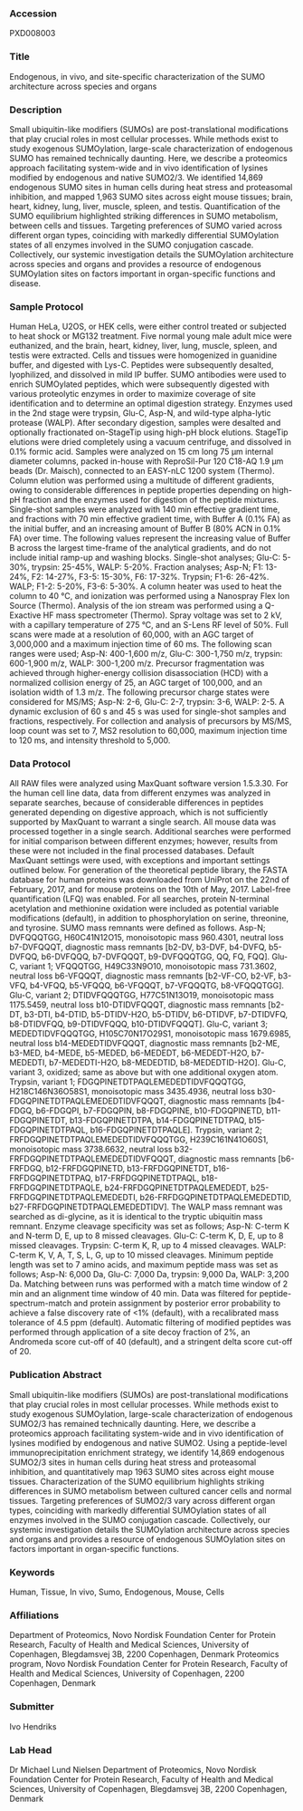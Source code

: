 ### Accession
PXD008003

### Title
Endogenous, in vivo, and site-specific characterization of the SUMO architecture across species and organs

### Description
Small ubiquitin-like modifiers (SUMOs) are post-translational modifications that play crucial roles in most cellular processes. While methods exist to study exogenous SUMOylation, large-scale characterization of endogenous SUMO has remained technically daunting. Here, we describe a proteomics approach facilitating system-wide and in vivo identification of lysines modified by endogenous and native SUMO2/3. We identified 14,869 endogenous SUMO sites in human cells during heat stress and proteasomal inhibition, and mapped 1,963 SUMO sites across eight mouse tissues; brain, heart, kidney, lung, liver, muscle, spleen, and testis. Quantification of the SUMO equilibrium highlighted striking differences in SUMO metabolism, between cells and tissues. Targeting preferences of SUMO varied across different organ types, coinciding with markedly differential SUMOylation states of all enzymes involved in the SUMO conjugation cascade. Collectively, our systemic investigation details the SUMOylation architecture across species and organs and provides a resource of endogenous SUMOylation sites on factors important in organ-specific functions and disease.

### Sample Protocol
Human HeLa, U2OS, or HEK cells, were either control treated or subjected to heat shock or MG132 treatment. Five normal young male adult mice were euthanized, and the brain, heart, kidney, liver, lung, muscle, spleen, and testis were extracted. Cells and tissues were homogenized in guanidine buffer, and digested with Lys-C. Peptides were subsequently desalted, lyophilized, and dissolved in mild IP buffer. SUMO antibodies were used to enrich SUMOylated peptides, which were subsequently digested with various proteolytic enzymes in order to maximize coverage of site identification and to determine an optimal digestion strategy. Enzymes used in the 2nd stage were trypsin, Glu-C, Asp-N, and wild-type alpha-lytic protease (WALP). After secondary digestion, samples were desalted and optionally fractionated on-StageTip using high-pH block elutions. StageTip elutions were dried completely using a vacuum centrifuge, and dissolved in 0.1% formic acid. Samples were analyzed on 15 cm long 75 μm internal diameter columns, packed in-house with ReproSil-Pur 120 C18-AQ 1.9 µm beads (Dr. Maisch), connected to an EASY-nLC 1200 system (Thermo). Column elution was performed using a multitude of different gradients, owing to considerable differences in peptide properties depending on high-pH fraction and the enzymes used for digestion of the peptide mixtures. Single-shot samples were analyzed with 140 min effective gradient time, and fractions with 70 min effective gradient time, with Buffer A (0.1% FA) as the initial buffer, and an increasing amount of Buffer B (80% ACN in 0.1% FA) over time. The following values represent the increasing value of Buffer B across the largest time-frame of the analytical gradients, and do not include initial ramp-up and washing blocks. Single-shot analyses; Glu-C: 5-30%, trypsin: 25-45%, WALP: 5-20%. Fraction analyses; Asp-N; F1: 13-24%, F2: 14-27%, F3-5: 15-30%, F6: 17-32%. Trypsin; F1-6: 26-42%. WALP; F1-2: 5-20%, F3-6: 5-30%. A column heater was used to heat the column to 40 °C, and ionization was performed using a Nanospray Flex Ion Source (Thermo). Analysis of the ion stream was performed using a Q-Exactive HF mass spectrometer (Thermo). Spray voltage was set to 2 kV, with a capillary temperature of 275 °C, and an S-Lens RF level of 50%. Full scans were made at a resolution of 60,000, with an AGC target of 3,000,000 and a maximum injection time of 60 ms. The following scan ranges were used; Asp-N: 400-1,600 m/z, Glu-C: 300-1,750 m/z, trypsin: 600-1,900 m/z, WALP: 300-1,200 m/z. Precursor fragmentation was achieved through higher-energy collision disassociation (HCD) with a normalized collision energy of 25, an AGC target of 100,000, and an isolation width of 1.3 m/z. The following precursor charge states were considered for MS/MS; Asp-N: 2-6, Glu-C: 2-7, trypsin: 3-6, WALP: 2-5. A dynamic exclusion of 60 s and 45 s was used for single-shot samples and fractions, respectively. For collection and analysis of precursors by MS/MS, loop count was set to 7, MS2 resolution to 60,000, maximum injection time to 120 ms, and intensity threshold to 5,000.

### Data Protocol
All RAW files were analyzed using MaxQuant software version 1.5.3.30. For the human cell line data, data from different enzymes was analyzed in separate searches, because of considerable differences in peptides generated depending on digestive approach, which is not sufficiently supported by MaxQuant to warrant a single search. All mouse data was processed together in a single search. Additional searches were performed for initial comparison between different enzymes; however, results from these were not included in the final processed databases. Default MaxQuant settings were used, with exceptions and important settings outlined below. For generation of the theoretical peptide library, the FASTA database for human proteins was downloaded from UniProt on the 22nd of February, 2017, and for mouse proteins on the 10th of May, 2017. Label-free quantification (LFQ) was enabled. For all searches, protein N-terminal acetylation and methionine oxidation were included as potential variable modifications (default), in addition to phosphorylation on serine, threonine, and tyrosine. SUMO mass remnants were defined as follows. Asp-N; DVFQQQTGG, H60C41N12O15, monoisotopic mass 960.4301, neutral loss b7-DVFQQQT, diagnostic mass remnants [b2-DV, b3-DVF, b4-DVFQ, b5-DVFQQ, b6-DVFQQQ, b7-DVFQQQT, b9-DVFQQQTGG, QQ, FQ, FQQ]. Glu-C, variant 1; VFQQQTGG, H49C33N9O10, monoisotopic mass 731.3602, neutral loss b6-VFQQQT, diagnostic mass remnants [b2-VF-CO, b2-VF, b3-VFQ, b4-VFQQ, b5-VFQQQ, b6-VFQQQT, b7-VFQQQTG, b8-VFQQQTGG]. Glu-C, variant 2; DTIDVFQQQTGG, H77C51N13O19, monoisotopic mass 1175.5459, neutral loss b10-DTIDVFQQQT, diagnostic mass remnants [b2-DT, b3-DTI, b4-DTID, b5-DTIDV-H2O, b5-DTIDV, b6-DTIDVF, b7-DTIDVFQ, b8-DTIDVFQQ, b9-DTIDVFQQQ, b10-DTIDVFQQQT]. Glu-C, variant 3; MEDEDTIDVFQQQTGG, H105C70N17O29S1, monoisotopic mass 1679.6985, neutral loss b14-MEDEDTIDVFQQQT, diagnostic mass remnants [b2-ME, b3-MED, b4-MEDE, b5-MEDED, b6-MEDEDT, b6-MEDEDT-H2O, b7-MEDEDTI, b7-MEDEDTI-H2O, b8-MEDEDTID, b8-MEDEDTID-H2O]. Glu-C, variant 3, oxidized; same as above but with one additional oxygen atom. Trypsin, variant 1; FDGQPINETDTPAQLEMEDEDTIDVFQQQTGG, H218C146N36O58S1, monoisotopic mass 3435.4936, neutral loss b30-FDGQPINETDTPAQLEMEDEDTIDVFQQQT, diagnostic mass remnants [b4-FDGQ, b6-FDGQPI, b7-FDGQPIN, b8-FDGQPINE, b10-FDGQPINETD, b11-FDGQPINETDT, b13-FDGQPINETDTPA, b14-FDGQPINETDTPAQ, b15-FDGQPINETDTPAQL, b16-FDGQPINETDTPAQLE]. Trypsin, variant 2; FRFDGQPINETDTPAQLEMEDEDTIDVFQQQTGG, H239C161N41O60S1, monoisotopic mass 3738.6632, neutral loss b32-FRFDGQPINETDTPAQLEMEDEDTIDVFQQQT, diagnostic mass remnants [b6-FRFDGQ, b12-FRFDGQPINETD, b13-FRFDGQPINETDT, b16-FRFDGQPINETDTPAQ, b17-FRFDGQPINETDTPAQL, b18-FRFDGQPINETDTPAQLE, b24-FRFDGQPINETDTPAQLEMEDEDT, b25-FRFDGQPINETDTPAQLEMEDEDTI, b26-FRFDGQPINETDTPAQLEMEDEDTID, b27-FRFDGQPINETDTPAQLEMEDEDTIDV]. The WALP mass remnant was searched as di-glycine, as it is identical to the tryptic ubiquitin mass remnant. Enzyme cleavage specificity was set as follows; Asp-N: C-term K and N-term D, E, up to 8 missed cleavages. Glu-C: C-term K, D, E, up to 8 missed cleavages. Trypsin: C-term K, R, up to 4 missed cleavages. WALP: C-term K, V, A, T, S, L, G, up to 10 missed cleavages. Minimum peptide length was set to 7 amino acids, and maximum peptide mass was set as follows; Asp-N: 6,000 Da, Glu-C: 7,000 Da, trypsin: 9,000 Da, WALP: 3,200 Da. Matching between runs was performed with a match time window of 2 min and an alignment time window of 40 min. Data was filtered for peptide-spectrum-match and protein assignment by posterior error probability to achieve a false discovery rate of <1% (default), with a recalibrated mass tolerance of 4.5 ppm (default). Automatic filtering of modified peptides was performed through application of a site decoy fraction of 2%, an Andromeda score cut-off of 40 (default), and a stringent delta score cut-off of 20.

### Publication Abstract
Small ubiquitin-like modifiers (SUMOs) are post-translational modifications that play crucial roles in most cellular processes. While methods exist to study exogenous SUMOylation, large-scale characterization of endogenous SUMO2/3 has remained technically daunting. Here, we describe a proteomics approach facilitating system-wide and in vivo identification of lysines modified by endogenous and native SUMO2. Using a peptide-level immunoprecipitation enrichment strategy, we identify 14,869 endogenous SUMO2/3 sites in human cells during heat stress and proteasomal inhibition, and quantitatively map 1963 SUMO sites across eight mouse tissues. Characterization of the SUMO equilibrium highlights striking differences in SUMO metabolism between cultured cancer cells and normal tissues. Targeting preferences of SUMO2/3 vary across different organ types, coinciding with markedly differential SUMOylation states of all enzymes involved in the SUMO conjugation cascade. Collectively, our systemic investigation details the SUMOylation architecture across species and organs and provides a resource of endogenous SUMOylation sites on factors important in organ-specific functions.

### Keywords
Human, Tissue, In vivo, Sumo, Endogenous, Mouse, Cells

### Affiliations
Department of Proteomics, Novo Nordisk Foundation Center for Protein Research, Faculty of Health and Medical Sciences, University of Copenhagen, Blegdamsvej 3B, 2200 Copenhagen, Denmark
Proteomics program, Novo Nordisk Foundation Center for Protein Research, Faculty of Health and Medical Sciences, University of Copenhagen, 2200 Copenhagen, Denmark

### Submitter
Ivo Hendriks

### Lab Head
Dr Michael Lund Nielsen
Department of Proteomics, Novo Nordisk Foundation Center for Protein Research, Faculty of Health and Medical Sciences, University of Copenhagen, Blegdamsvej 3B, 2200 Copenhagen, Denmark


